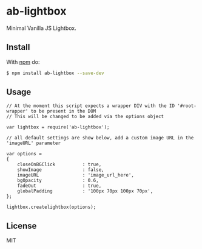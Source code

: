 # ab-lightbox

Minimal Vanilla JS Lightbox.

## Install

With [npm](http://npmjs.org) do:

```bash
$ npm install ab-lightbox --save-dev
```

## Usage
	
	// At the moment this script expects a wrapper DIV with the ID '#root-wrapper' to be present in the DOM
	// This will be changed to be added via the options object

	var lightbox = require('ab-lightbox');
	
	// all default settings are show below, add a custom image URL in the 'imageURL' parameter

	var options = 
	{
		closeOnBGClick 			: true,
		showImage 				: false,
		imageURL 				: 'image_url_here',
		bgOpacity				: 0.6,
		fadeOut					: true,
		globalPadding			: '100px 70px 100px 70px',
	};

	lightbox.createlightbox(options);

## License

MIT
